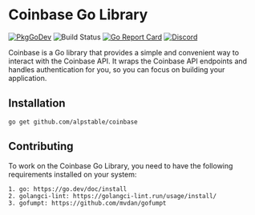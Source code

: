 # Coinbase Go Library

[![PkgGoDev](https://img.shields.io/badge/go.dev-docs-007d9c?logo=go&logoColor=white)](https://pkg.go.dev/github.com/alpstable/coinbase)
![Build Status](https://github.com/alpstable/coinbase/actions/workflows/ci.yml/badge.svg)
[![Go Report Card](https://goreportcard.com/badge/github.com/alpstable/coinbase)](https://goreportcard.com/report/github.com/alpstable/coinbase)
[![Discord](https://img.shields.io/discord/987810353767403550)](https://discord.gg/3jGYQz74s7)

Coinbase is a Go library that provides a simple and convenient way to interact with the Coinbase API. It wraps the Coinbase API endpoints and handles authentication for you, so you can focus on building your application.

## Installation

```
go get github.com/alpstable/coinbase
```

## Contributing

To work on the Coinbase Go Library, you need to have the following requirements installed on your system:


	1. go: https://go.dev/doc/install
	2. golangci-lint: https://golangci-lint.run/usage/install/
	3. gofumpt: https://github.com/mvdan/gofumpt

